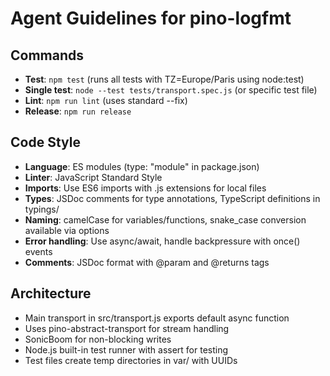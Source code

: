 # Agent Guidelines for pino-logfmt

## Commands
- **Test**: `npm test` (runs all tests with TZ=Europe/Paris using node:test)
- **Single test**: `node --test tests/transport.spec.js` (or specific test file)
- **Lint**: `npm run lint` (uses standard --fix)
- **Release**: `npm run release`

## Code Style
- **Language**: ES modules (type: "module" in package.json)
- **Linter**: JavaScript Standard Style
- **Imports**: Use ES6 imports with .js extensions for local files
- **Types**: JSDoc comments for type annotations, TypeScript definitions in typings/
- **Naming**: camelCase for variables/functions, snake_case conversion available via options
- **Error handling**: Use async/await, handle backpressure with once() events
- **Comments**: JSDoc format with @param and @returns tags

## Architecture
- Main transport in src/transport.js exports default async function
- Uses pino-abstract-transport for stream handling
- SonicBoom for non-blocking writes
- Node.js built-in test runner with assert for testing
- Test files create temp directories in var/ with UUIDs